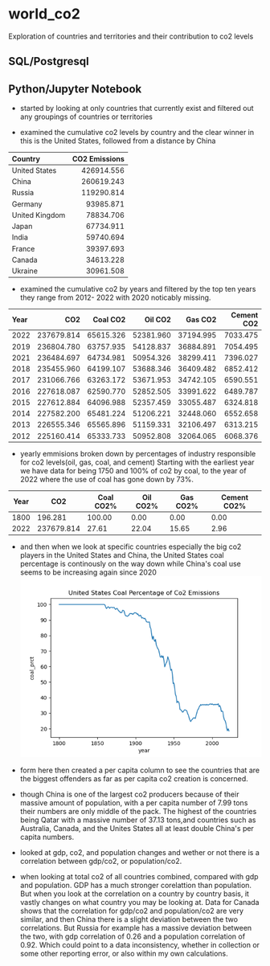 # world_co2
Exploration of countries and territories and their contribution to co2 levels
## SQL/Postgresql


## Python/Jupyter Notebook

- started by looking at only countries that currently exist and filtered out any groupings of countries or territories

- examined the cumulative co2 levels by country and the clear winner in this is the United States, followed from a distance by China

| Country        |      CO2 Emissions |
|:---------------|--------------------:|
| United States  |         426914.556  |
| China          |         260619.243  |
| Russia         |         119290.814  |
| Germany        |          93985.871  |
| United Kingdom |          78834.706  |
| Japan          |          67734.911  |
| India          |          59740.694  |
| France         |          39397.693  |
| Canada         |          34613.228  |
| Ukraine        |          30961.508  |


- examined the cumulative co2 by years and filtered by the top ten years they range from 2012- 2022 with 2020 noticably missing.

| Year |        CO2 |   Coal CO2 |    Oil CO2 |    Gas CO2 | Cement CO2 |
|:-----|-----------:|-----------:|-----------:|-----------:|-----------:|
| 2022 | 237679.814 |  65615.326 |  52381.960 |  37194.995 |   7033.475 |
| 2019 | 236804.780 |  63757.935 |  54128.837 |  36884.891 |   7054.495 |
| 2021 | 236484.697 |  64734.981 |  50954.326 |  38299.411 |   7396.027 |
| 2018 | 235455.960 |  64199.107 |  53688.346 |  36409.482 |   6852.412 |
| 2017 | 231066.766 |  63263.172 |  53671.953 |  34742.105 |   6590.551 |
| 2016 | 227618.087 |  62590.770 |  52852.505 |  33991.622 |   6489.787 |
| 2015 | 227612.884 |  64096.988 |  52357.459 |  33055.487 |   6324.818 |
| 2014 | 227582.200 |  65481.224 |  51206.221 |  32448.060 |   6552.658 |
| 2013 | 226555.346 |  65565.896 |  51159.331 |  32106.497 |   6313.215 |
| 2012 | 225160.414 |  65333.733 |  50952.808 |  32064.065 |   6068.376 |


- yearly emmisions broken down by percentages of industry responsible for co2 levels(oil, gas, coal, and cement) Starting with the       earliest year we have data for being 1750 and 100% of co2 by coal, to the year of 2022 where the use of coal has gone down by 73%.

| Year |      CO2    | Coal CO2% | Oil CO2% | Gas CO2% | Cement CO2% |
|------|-------------|-----------|----------|----------|-------------|
| 1800 |   196.281   | 100.00    |  0.00    |  0.00    |   0.00      |
| 2022 | 237679.814  |  27.61    | 22.04    | 15.65    |   2.96      |


- and then when we look at specific countries especially the big co2 players in the United States and China, the United States coal       percentage is continously on the way down while China's coal use seems to be increasing again since 2020
![CO2 Emissions Over Time](united_states_co2_emissions_plot.png)

- form here then created a per capita column to see the countries that are the biggest offenders as far as per capita co2 creation is     concerned.

- though China is one of the largest co2 producers because of their massive amount of population, with a per capita number of 7.99 tons   their numbers are only middle of the pack. The highest of the countries being Qatar with a massive number of 37.13 tons,and countries   such as Australia, Canada, and the Unites States all at least double China's per capita numbers.

- looked at gdp, co2, and population changes and wether or not there is a correlation between gdp/co2, or population/co2.

- when looking at total co2 of all countries combined, compared with gdp and population. GDP has a much stronger corelattion than         population. But when you look at the correlation on a country by country basis, it vastly changes on what country you may be looking   at. Data for Canada shows that the correlation for gdp/co2 and population/co2 are very similar, and then China there is a slight       deviation between the two correlations. But Russia for example has a massive deviation between the two, with gdp correlation of 0.26   and a population correlation of 0.92. Which could point to a data inconsistency, whether in collection or some other reporting error,   or also within my own calculations.

